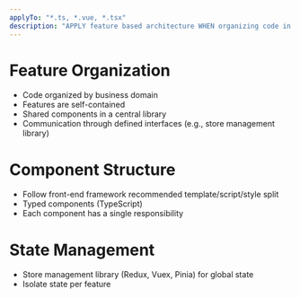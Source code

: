 ```yaml
---
applyTo: "*.ts, *.vue, *.tsx"
description: "APPLY feature based architecture WHEN organizing code in frontend"
---
```


# Feature Organization

* Code organized by business domain
* Features are self-contained
* Shared components in a central library
* Communication through defined interfaces (e.g., store management library)

# Component Structure

* Follow front-end framework recommended template/script/style split
* Typed components (TypeScript)
* Each component has a single responsibility

# State Management

* Store management library (Redux, Vuex, Pinia) for global state
* Isolate state per feature
